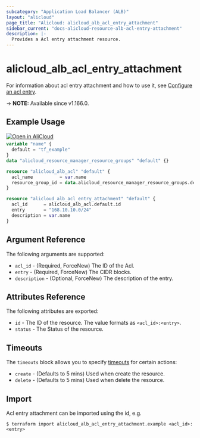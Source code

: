```yaml
---
subcategory: "Application Load Balancer (ALB)"
layout: "alicloud"
page_title: "Alicloud: alicloud_alb_acl_entry_attachment"
sidebar_current: "docs-alicloud-resource-alb-acl-entry-attachment"
description: |-
  Provides a Acl entry attachment resource.
---
```


# alicloud_alb_acl_entry_attachment

For information about acl entry attachment and how to use it, see [Configure an acl entry](https://www.alibabacloud.com/help/en/slb/application-load-balancer/developer-reference/api-alb-2020-06-16-addentriestoacl).

-> **NOTE:** Available since v1.166.0.

## Example Usage

<div style="display: block;margin-bottom: 40px;"><div class="oics-button" style="float: right;position: absolute;margin-bottom: 10px;">
  <a href="https://api.aliyun.com/api-tools/terraform?resource=alicloud_alb_acl_entry_attachment&exampleId=47eecb52-ea5d-fc63-d81b-4856fc336b42987e0db2&activeTab=example&spm=docs.r.alb_acl_entry_attachment.0.47eecb52ea&intl_lang=EN_US" target="_blank">
    <img alt="Open in AliCloud" src="https://img.alicdn.com/imgextra/i1/O1CN01hjjqXv1uYUlY56FyX_!!6000000006049-55-tps-254-36.svg" style="max-height: 44px; max-width: 100%;">
  </a>
</div></div>

```terraform
variable "name" {
  default = "tf_example"
}
data "alicloud_resource_manager_resource_groups" "default" {}

resource "alicloud_alb_acl" "default" {
  acl_name          = var.name
  resource_group_id = data.alicloud_resource_manager_resource_groups.default.groups.0.id
}

resource "alicloud_alb_acl_entry_attachment" "default" {
  acl_id      = alicloud_alb_acl.default.id
  entry       = "168.10.10.0/24"
  description = var.name
}
```

## Argument Reference

The following arguments are supported:

* `acl_id` - (Required, ForceNew) The ID of the Acl.
* `entry` - (Required, ForceNew) The CIDR blocks.
* `description` - (Optional, ForceNew) The description of the entry.

## Attributes Reference

The following attributes are exported:

* `id` - The ID of the resource. The value formats as `<acl_id>:<entry>`.
* `status` - The Status of the resource.

## Timeouts

The `timeouts` block allows you to specify [timeouts](https://www.terraform.io/docs/configuration-0-11/resources.html#timeouts) for certain actions:

* `create` - (Defaults to 5 mins) Used when create the resource.
* `delete` - (Defaults to 5 mins) Used when delete the resource.

## Import

Acl entry attachment can be imported using the id, e.g.

```shell
$ terraform import alicloud_alb_acl_entry_attachment.example <acl_id>:<entry>
```
